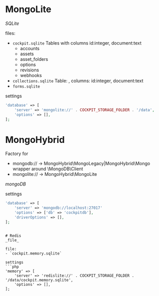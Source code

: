 # MongoLite
_SQLite_

files:
- `cockpit.sqlite` Tables with columns id:integer, document:text
  - accounts
  - assets
  - asset_folders
  - options
  - revisions
  - webhooks
- `collections.sqlite` Table: <collection id>, columns: id:integer, document:text
- `forms.sqlite`

settings
```php
'database' => [
    'server' => 'mongolite://' . COCKPIT_STORAGE_FOLDER . '/data',
    'options' => [],
];
```

# MongoHybrid
Factory for
 - mongodb:// -> MongoHybrid\MongoLegacy|MongoHybrid\Mongo wrapper around \MongoDB\Client
 - mongolite:// -> MongoHybrid\MongoLite


_mongoDB_

settings
```php
'database' => [
    'server' => 'mongodb://localhost:27017'
    'options' => ['db' => 'cockpitdb'],
    'driverOptions' => [],
];
```

~~~

# Redis
_file_

file:
- `cockpit.memory.sqlite`

settings
```php
'memory' => [
    'server' => 'redislite://' . COCKPIT_STORAGE_FOLDER . '/data/cockpit.memory.sqlite',
    'options' => [],
];
